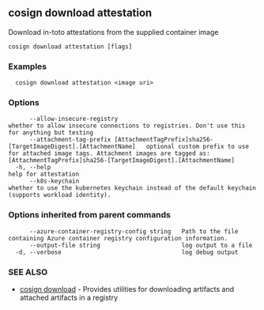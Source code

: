 ## cosign download attestation

Download in-toto attestations from the supplied container image

```
cosign download attestation [flags]
```

### Examples

```
  cosign download attestation <image uri>
```

### Options

```
      --allow-insecure-registry                                                                  whether to allow insecure connections to registries. Don't use this for anything but testing
      --attachment-tag-prefix [AttachmentTagPrefix]sha256-[TargetImageDigest].[AttachmentName]   optional custom prefix to use for attached image tags. Attachment images are tagged as: [AttachmentTagPrefix]sha256-[TargetImageDigest].[AttachmentName]
  -h, --help                                                                                     help for attestation
      --k8s-keychain                                                                             whether to use the kubernetes keychain instead of the default keychain (supports workload identity).
```

### Options inherited from parent commands

```
      --azure-container-registry-config string   Path to the file containing Azure container registry configuration information.
      --output-file string                       log output to a file
  -d, --verbose                                  log debug output
```

### SEE ALSO

* [cosign download](cosign_download.md)	 - Provides utilities for downloading artifacts and attached artifacts in a registry

